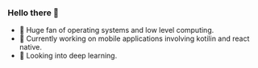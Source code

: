### Hello there 👋
- 💽 Huge fan of operating systems and low level computing.
- 🎨 Currently working on mobile applications involving kotilin and react native.
- 🔬 Looking into deep learning.

